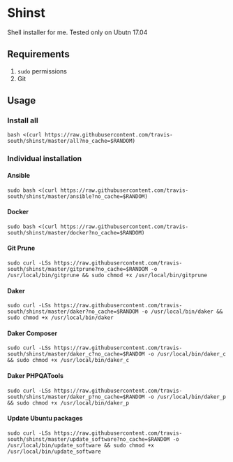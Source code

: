 # Shinst
Shell installer for me. Tested only on Ubutn 17.04

## Requirements

1. `sudo` permissions
1. Git

## Usage

### Install all

```shell
bash <(curl https://raw.githubusercontent.com/travis-south/shinst/master/all?no_cache=$RANDOM)
```

### Individual installation

#### Ansible

```shell
sudo bash <(curl https://raw.githubusercontent.com/travis-south/shinst/master/ansible?no_cache=$RANDOM)
```

#### Docker

```shell
sudo bash <(curl https://raw.githubusercontent.com/travis-south/shinst/master/docker?no_cache=$RANDOM)
```

#### Git Prune
```shell
sudo curl -LSs https://raw.githubusercontent.com/travis-south/shinst/master/gitprune?no_cache=$RANDOM -o /usr/local/bin/gitprune && sudo chmod +x /usr/local/bin/gitprune
```

#### Daker
```shell
sudo curl -LSs https://raw.githubusercontent.com/travis-south/shinst/master/daker?no_cache=$RANDOM -o /usr/local/bin/daker && sudo chmod +x /usr/local/bin/daker
```

#### Daker Composer
```shell
sudo curl -LSs https://raw.githubusercontent.com/travis-south/shinst/master/daker_c?no_cache=$RANDOM -o /usr/local/bin/daker_c && sudo chmod +x /usr/local/bin/daker_c
```

#### Daker PHPQATools
```shell
sudo curl -LSs https://raw.githubusercontent.com/travis-south/shinst/master/daker_p?no_cache=$RANDOM -o /usr/local/bin/daker_p && sudo chmod +x /usr/local/bin/daker_p
```

#### Update Ubuntu packages
```shell
sudo curl -LSs https://raw.githubusercontent.com/travis-south/shinst/master/update_software?no_cache=$RANDOM -o /usr/local/bin/update_software && sudo chmod +x /usr/local/bin/update_software
```
